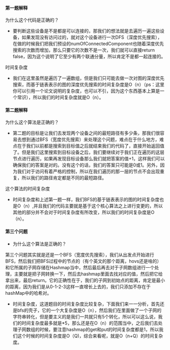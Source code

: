 #### 第一题解释

为什么这个代码是正确的？

- 要判断这些设备是不是都是可以连接的，那我们的想法就是去遍历一遍这些设备，如果发现没有访问过的，就对这个设备进行一次DFS（深度优先搜索），在做的时候我们把我们预设的numOfConnectedComponent也随着深度优先搜索的次数而增加，那么只要它的次数不是一次，我们就可以直接return  false，因为这个说明了它至少有两个联通分量，所以肯定不是都一起连接的。

时间复杂度

- 我们在这里虽然是遍历了一遍数组，但是我们只可能去做一次对图的深度优先搜索，而基于链表表示的图的深度优先搜索的时间复杂度是O（n）（ps：这里你可以引用一个论文说明的复杂度，也可以不引，因为这个东西基本上算是一个常识），所以我们的时间复杂度就是O（n）。

#### 第二题解释

为什么这个算法是正确的？

- 第二题的目标是让我们去发现两个设备之间的最短路径有多少条，那我们很容易去想到通过BFS（宽度优先搜索）来处理这个问题，难点在于什么地方，难点在于我们以前都是搜索到目标值之后就结束我们的代码了，直接开始返回值了。但是我们这里搜索到目标设备之后，我们要继续对于我们正在遍历的这层节点进行遍历，如果再发现目标设备那么我们就把答案的值+1，这样我们可以确保我们的答案是对的。没有这个的话，我们的答案只可能是0或1。另外，因为我们对于访问有着严格的控制，所以在我们遍历的那一层的节点不会出现重复，所以我们的路径肯定都是不同的最短路径。

这个算法的时间复杂度

- 时间复杂度和上述第一题一样，我们BFS的基于链表表示的图的时间复杂度也是O（n）,并且我们的代码主要就是基于这个核心算法之上进行变更的，所以其他的部分并不会对于时间复杂度有所改变，所以我们的时间复杂度是O（n）。

#### 第三个问题

- 为什么这个算法是正确的？

第三个问题其实就是还是一个BFS（宽度优先搜索），我们从出发点开始进行BFS，然后我们把BFS过程中的节点的（有个英文的那个距离，hovs还是啥的）和它所属的子网存储在Hashmap当中，然后最后再去对于子网数组进行一个处理，主要就是把子网转换一下，然后去hashmap里面去找对应的值，然后把它给拿出来，最后return。它的正确性在于，我们的子网到初始点的距离，肯定是最小的距离，因为我们是从0-1-2-3这样一直增长上去的，我们只添加不存在于hashMap中的哈希对。

- 时间复杂度，这道题目的时间复杂度比较复杂，下面我们来一一分析，首先还是bfs的壳子，它的一个大复杂度是O（n），然后我们在里面做了一个子网的字符串转化，但是要主义的是我们一共就只有5个转化，所以可以这么说，我们的时间复杂度最多就是*5，那么还是在O（n）的范围当中，之后我们去处理子网数组的时候，要注意hashmap的get和put的时间复杂度都是1，所以我们这个时候的时间复杂度是O（Q)，综合来看呢，就是O（n+Q）的时间复杂度。